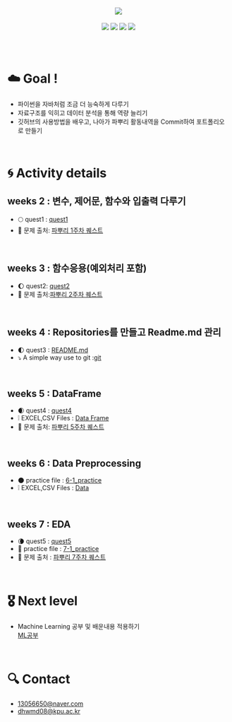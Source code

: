 <h1 align="center">
<img src ="https://user-images.githubusercontent.com/81912557/132134164-882e047f-2168-4b2d-b041-3e0dea06662e.PNG">
</h1>
<p align="center">
  <img src = "https://img.shields.io/badge/Repositories-5-skyblue">
  <img src = "https://img.shields.io/badge/issues-0-9cf">
  <img src = "https://img.shields.io/badge/fork-1-skygreen">
  <img src = "https://img.shields.io/badge/pull requests-1-green"> <br/><br/>
  </p>
<br>

# ☁️ Goal !
- 파이썬을 자바처럼 조금 더 능숙하게 다루기
- 자료구조를 익히고 데이터 분석을 통해 역량 늘리기
- 깃허브의 사용방법을 배우고, 나아가 파뿌리 활동내역을 Commit하여 포트폴리오로 만들기 
<br>


# 🌀 Activity details
## weeks 2 : 변수, 제어문, 함수와 입출력 다루기
- 🌕 quest1 : [quest1](https://github.com/SEUNGYEOPOH/git_test_2/blob/master/quest1.ipynb)
- 🤚 문제 출처: [파뿌리 1주차 퀘스트](https://github.com/koptimizer/Python_Breakers/blob/master/season3/quest/2%EC%A3%BC%EC%B0%A8%ED%80%98%EC%8A%A4%ED%8A%B8.md)

<Br>
  
## weeks 3 : 함수응용(예외처리 포함)
- :waxing_gibbous_moon: quest2: [quest2](https://github.com/SEUNGYEOPOH/Python_breakers_RP/blob/main/quest2.ipynb)
- 🤚 문제 출처:[파뿌리 2주차 퀘스트](https://github.com/koptimizer/Python_Breakers/blob/master/season3/quest/3%EC%A3%BC%EC%B0%A8%ED%80%98%EC%8A%A4%ED%8A%B8.md)
  
<br>
  
## weeks 4 : Repositories를 만들고 Readme.md 관리
  
- 🌓 quest3 : [README.md](https://github.com/SEUNGYEOPOH/git_test_2/blob/master/README.md)
- ⤵️ A simple way use to git :[git](https://github.com/SEUNGYEOPOH/Python_breakers_RP/blob/main/A%20simple%20way%20to%20use%20git.md)  
<br>
  
## weeks 5 : DataFrame
- 🌒 quest4 : [quest4](https://github.com/SEUNGYEOPOH/Python_breakers_RP/blob/main/quest3.ipynb)
- ❕ EXCEL,CSV Files : [Data Frame](https://github.com/SEUNGYEOPOH/Python_breakers_RP/tree/main/dataframe)
- 🤚 문제 출처: [파뿌리 5주차 퀘스트](https://github.com/koptimizer/Python_Breakers/blob/master/season3/quest/5%EC%A3%BC%EC%B0%A8%ED%80%98%EC%8A%A4%ED%8A%B8.md)
<br>
  
## weeks 6 : Data Preprocessing
- 🌑 practice file : [6-1_practice](https://github.com/SEUNGYEOPOH/Python_breakers_RP/blob/main/6-1_practice.ipynb)
- ❕ EXCEL,CSV Files : [Data](https://github.com/SEUNGYEOPOH/Python_breakers_RP/blob/main/dataframe/auto-mpg.csv)
<Br>

## weeks 7 : EDA
- 🌘 quest5 : [quest5](https://github.com/SEUNGYEOPOH/Python_breakers_RP/blob/main/quest5.ipynb)  
- 🐧 practice file : [7-1_practice](https://github.com/SEUNGYEOPOH/Python_breakers_RP/blob/main/7-1_practice.ipynb)
- 🤚 문제 출처 : [파뿌리 7주차 퀘스트](https://github.com/koptimizer/Python_Breakers/blob/master/season3/quest/7%EC%A3%BC%EC%B0%A8%ED%80%98%EC%8A%A4%ED%8A%B8.md)
<Br>
  

# 🎖️ Next level
- Machine Learning 공부 및 배운내용 적용하기<br>
 [ML공부](https://github.com/SEUNGYEOPOH/ML/blob/main/README.md)
<br>
  
  
# 🔍 Contact
- 13056650@naver.com
- dhwmd08@kpu.ac.kr



